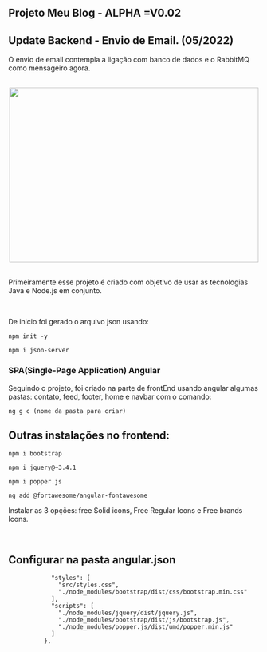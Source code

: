 <h2>Projeto Meu Blog - ALPHA =V0.02</h2>
<h2>Update Backend - Envio de Email. (05/2022) </h2>
<p>
O envio de email contempla a ligação com banco de dados e o RabbitMQ como mensageiro agora. 
</p><br>
<div align="center">
    <img src="frontend/blog/src/assets/Video_Apresentacao.gif" width="500" height="350">
</div>

<p><br>
Primeiramente esse projeto é criado com objetivo de usar as tecnologias Java e Node.js em conjunto.
</p><br>

<p>
De inicio foi gerado o arquivo json usando:
</p>

```shell script
npm init -y
```

```shell script
npm i json-server
```

<h3>SPA(Single-Page Application) Angular</h3>
Seguindo o projeto, foi criado na parte de frontEnd usando angular algumas pastas: contato, feed, footer, home e navbar com o comando:

```shell script
ng g c (nome da pasta para criar)
```

<h2>Outras instalações no frontend:</h2>

```shell script
npm i bootstrap
```

```shell script
npm i jquery@~3.4.1
```

```shell script
npm i popper.js
```

```shell script
ng add @fortawesome/angular-fontawesome
```

<p>Instalar as 3 opções: free Solid icons, Free Regular Icons e Free brands Icons.</p><br>

<h2>Configurar na pasta angular.json</h2>

```shell script
            "styles": [
              "src/styles.css",
              "./node_modules/bootstrap/dist/css/bootstrap.min.css"
            ],
            "scripts": [
              "./node_modules/jquery/dist/jquery.js",
              "./node_modules/bootstrap/dist/js/bootstrap.js",
              "./node_modules/popper.js/dist/umd/popper.min.js"
            ]
          },
```
